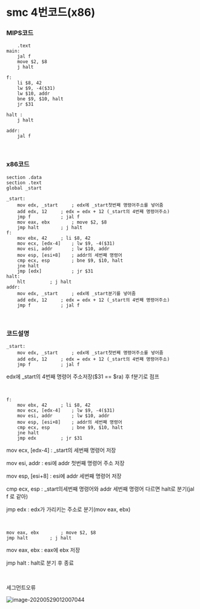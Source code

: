 

# smc 4번코드(x86)

### MIPS코드

```assembly
	.text
main:	
	jal f	
    move $2, $8 
    j halt		
        
f:	
	li $8, 42
    lw $9, -4($31)
    lw $10, addr  
    bne $9, $10, halt
    jr $31

halt :	
	j halt

addr:	
	jal f
```

<br>

### x86코드

```assembly
section .data
section .text
global _start

_start:
	mov edx, _start		; edx에 _start첫번째 명령어주소를 넣어줌
	add edx, 12		; edx = edx + 12 (_start의 4번째 명령어주소)
	jmp f			; jal f
	mov eax, ebx		; move $2, $8
	jmp halt		; j halt
f:
	mov ebx, 42		; li $8, 42
	mov ecx, [edx-4]	; lw $9, -4($31)
	mov esi, addr		; lw $10, addr
	mov esp, [esi+8]	; addr의 세번째 명령어
	cmp ecx, esp		; bne $9, $10, halt
	jne halt
	jmp [edx]			; jr $31
halt:
	hlt			; j halt
addr:
	mov edx, _start		; edx에 _start분기를 넣어줌
	add edx, 12		; edx = edx + 12 (_start의 4번째 명령어주소)
	jmp f			; jal f
```

<br>

### 코드설명

```assembly
_start:
	mov edx, _start		; edx에 _start첫번째 명령어주소를 넣어줌
	add edx, 12		; edx = edx + 12 (_start의 4번째 명령어주소)
	jmp f			; jal f
```

 edx에 _start의 4번째 명령어 주소저장($31 == $ra) 후 f분기로 점프

<br>

```assembly
f:
	mov ebx, 42		; li $8, 42
	mov ecx, [edx-4]	; lw $9, -4($31)
	mov esi, addr		; lw $10, addr
	mov esp, [esi+8]	; addr의 세번째 명령어
	cmp ecx, esp		; bne $9, $10, halt
	jne halt
	jmp edx			; jr $31
```

mov ecx, [edx-4] : _start의 세번째 명령어 저장

mov esi, addr : esi에 addr 첫번째 명령어 주소 저장

mov esp, [esi+8] : esi에 addr 세번째 명령어 저장

cmp ecx, esp : _start의세번째 명령어와 addr 세번째 명령어 다르면 halt로 분기(jal f 로 같아)

jmp edx : edx가 가리키는 주소로 분기(mov eax, ebx)

<br>

```assembly
mov eax, ebx		; move $2, $8
jmp halt		; j halt
```
mov eax, ebx : eax에 ebx 저장

jmp halt : halt로 분기 후 종료

<br>

세그먼트오류

<img src="C:\Users\spide\AppData\Roaming\Typora\typora-user-images\image-20200529012007044.png" alt="image-20200529012007044" style="zoom:100%;" />